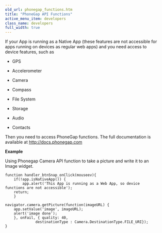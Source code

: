 ```yaml
---
old_url: phonegap_functions.htm
title: "PhoneGap API Functions"
active_menu_item: developers
class_name: developers
full_width: true
---
```



If your App is running as a Native App (these features are not accessible for apps running on devices as regular web apps) and you need access to device features, such as

 - GPS

 - Accelerometer

 - Camera

 - Compass

 - File System

 - Storage

 - Audio

 - Contacts

Then you need to access PhoneGap functions. The full documentation is available at 
<a href="http://docs.phonegap.com/" target="_blank">http://docs.phonegap.com</a>

**Example**

Using Phonegap Camera API function to take a picture and write it to an Image widget.

	function handler_btnSnap_onClick(mouseev){
    	if(!app.isNativeApp()) {
        	app.alert('This App is running as a Web App, so device functions are not accessible');
        return;
    	} 
    
    navigator.camera.getPicture(function(imageURL) {
        app.setValue('image', imageURL);
        alert('image done');
    	}, onFail, { quality: 40, 
                  destinationType : Camera.DestinationType.FILE_URI});  
	}

